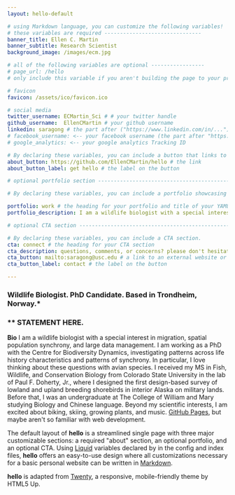 ```yaml
---
layout: hello-default

# using Markdown language, you can customize the following variables!
# these variables are required -------------------------------
banner_title: Ellen C. Martin 
banner_subtitle: Research Scientist
background_image: /images/ecm.jpg

# all of the following variables are optional -----------------
# page_url: /hello 
# only include this variable if you aren't building the page to your primary domain 

# favicon
favicon: /assets/ico/favicon.ico

# social media
twitter_username: ECMartin_Sci # # your twitter handle
github_username:  EllenCMartin # your github username
linkedin: saragong # the part after ("https://www.linkedin.com/in/...")
# facebook_username: <-- your facebook username (the part after "https://www.facebook.com/...")
# google_analytics: <-- your google analytics Tracking ID

# By declaring these variables, you can include a button that links to an external website or to media.
about_button: https://github.com/EllenCMartin/hello # the link
about_button_label: get hello # the label on the button

# optional portfolio section ------------------------------------------

# By declaring these variables, you can include a portfolio showcasing your work and organize your portfolio's items into a custom layout, all without adding any CSS. In addition, you must 1) create an HTML file in the_includes folder for each project with the text you'd like to display, and 2) create a YAML file in the _data folder describing the order in which each project should be shown and categorized. See `/includes/example.html` and `/_data/work.yml` for examples.

portfolio: work # the heading for your portfolio and title of your YAML file
portfolio_description: I am a wildlife biologist with a special interest in migration, spatial population synchrony, and large data management. I am working as a PhD with the Centre for Biodiversity Dynamics, investigating patterns across life history characteristics and patterns of synchrony. In particular, I love thinking about these questions with avian species. I received my MS in Fish, Wildlife, and Conservation Biology from Colorado State University in the lab of Paul F. Doherty, Jr., where I designed the first design-based survey of lowland and upland breeding shorebirds in interior Alaska on military lands. Before that, I was an undergraduate at The College of William and Mary studying Biology and Chinese language. Beyond my scientific interests, I am excited about biking, skiing, growing plants, and music.

# optional CTA section --------------------------------------------------

# By declaring these variables, you can include a CTA section.
cta: connect # the heading for your CTA section
cta_description: questions, comments, or concerns? please don't hesitate to reach out. # a description to be desplayed below the heading and above the content
cta_button: mailto:saragong@usc.edu # a link to an external website or to media
cta_button_label: contact # the label on the button

---			
```

[//]: # (write a bit about yourself here)
### Wildlife Biologist. PhD Candidate. Based in Trondheim, Norway.*  

### ** STATEMENT HERE.  
  
**Bio**             I am a wildlife biologist with a special interest in migration, spatial population synchrony, and large data management. I am working as a PhD with the Centre for Biodiversity Dynamics, investigating patterns across life history characteristics and patterns of synchrony. In particular, I love thinking about these questions with avian species. I received my MS in Fish, Wildlife, and Conservation Biology from Colorado State University in the lab of Paul F. Doherty, Jr., where I designed the first design-based survey of lowland and upland breeding shorebirds in interior Alaska on military lands. Before that, I was an undergraduate at The College of William and Mary studying Biology and Chinese language. Beyond my scientific interests, I am excited about biking, skiing, growing plants, and music.  [GitHub Pages](https://pages.github.com/), but maybe aren't so familiar with web development.
  

The default layout of **hello** is a streamlined single page with three major customizable sections: a required "about" section, an optional portfolio, and an optional CTA. Using [Liquid](https://shopify.github.io/liquid/) variables declared by in the config and index files, **hello** offers an easy-to-use design where all customizations necessary for a basic personal website can be written in [Markdown](https://www.markdownguide.org/basic-syntax/).  


**hello** is adapted from [Twenty](https://html5up.net/twenty), a responsive, mobile-friendly theme by HTML5 Up.

